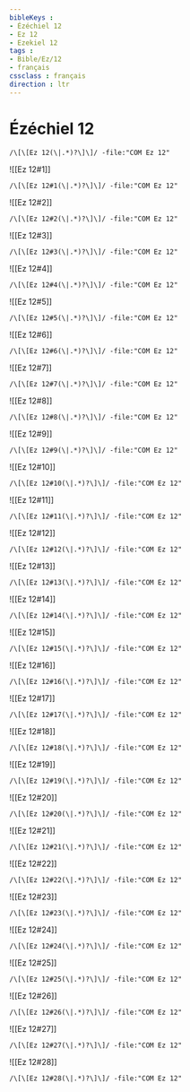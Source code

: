 ```yaml
---
bibleKeys : 
- Ézéchiel 12
- Ez 12
- Ezekiel 12
tags : 
- Bible/Ez/12
- français
cssclass : français
direction : ltr
---
```


# Ézéchiel 12

```query
/\[\[Ez 12(\|.*)?\]\]/ -file:"COM Ez 12"
```



![[Ez 12#1]]

```query
/\[\[Ez 12#1(\|.*)?\]\]/ -file:"COM Ez 12"
```

![[Ez 12#2]]

```query
/\[\[Ez 12#2(\|.*)?\]\]/ -file:"COM Ez 12"
```

![[Ez 12#3]]

```query
/\[\[Ez 12#3(\|.*)?\]\]/ -file:"COM Ez 12"
```

![[Ez 12#4]]

```query
/\[\[Ez 12#4(\|.*)?\]\]/ -file:"COM Ez 12"
```

![[Ez 12#5]]

```query
/\[\[Ez 12#5(\|.*)?\]\]/ -file:"COM Ez 12"
```

![[Ez 12#6]]

```query
/\[\[Ez 12#6(\|.*)?\]\]/ -file:"COM Ez 12"
```

![[Ez 12#7]]

```query
/\[\[Ez 12#7(\|.*)?\]\]/ -file:"COM Ez 12"
```

![[Ez 12#8]]

```query
/\[\[Ez 12#8(\|.*)?\]\]/ -file:"COM Ez 12"
```

![[Ez 12#9]]

```query
/\[\[Ez 12#9(\|.*)?\]\]/ -file:"COM Ez 12"
```

![[Ez 12#10]]

```query
/\[\[Ez 12#10(\|.*)?\]\]/ -file:"COM Ez 12"
```

![[Ez 12#11]]

```query
/\[\[Ez 12#11(\|.*)?\]\]/ -file:"COM Ez 12"
```

![[Ez 12#12]]

```query
/\[\[Ez 12#12(\|.*)?\]\]/ -file:"COM Ez 12"
```

![[Ez 12#13]]

```query
/\[\[Ez 12#13(\|.*)?\]\]/ -file:"COM Ez 12"
```

![[Ez 12#14]]

```query
/\[\[Ez 12#14(\|.*)?\]\]/ -file:"COM Ez 12"
```

![[Ez 12#15]]

```query
/\[\[Ez 12#15(\|.*)?\]\]/ -file:"COM Ez 12"
```

![[Ez 12#16]]

```query
/\[\[Ez 12#16(\|.*)?\]\]/ -file:"COM Ez 12"
```

![[Ez 12#17]]

```query
/\[\[Ez 12#17(\|.*)?\]\]/ -file:"COM Ez 12"
```

![[Ez 12#18]]

```query
/\[\[Ez 12#18(\|.*)?\]\]/ -file:"COM Ez 12"
```

![[Ez 12#19]]

```query
/\[\[Ez 12#19(\|.*)?\]\]/ -file:"COM Ez 12"
```

![[Ez 12#20]]

```query
/\[\[Ez 12#20(\|.*)?\]\]/ -file:"COM Ez 12"
```

![[Ez 12#21]]

```query
/\[\[Ez 12#21(\|.*)?\]\]/ -file:"COM Ez 12"
```

![[Ez 12#22]]

```query
/\[\[Ez 12#22(\|.*)?\]\]/ -file:"COM Ez 12"
```

![[Ez 12#23]]

```query
/\[\[Ez 12#23(\|.*)?\]\]/ -file:"COM Ez 12"
```

![[Ez 12#24]]

```query
/\[\[Ez 12#24(\|.*)?\]\]/ -file:"COM Ez 12"
```

![[Ez 12#25]]

```query
/\[\[Ez 12#25(\|.*)?\]\]/ -file:"COM Ez 12"
```

![[Ez 12#26]]

```query
/\[\[Ez 12#26(\|.*)?\]\]/ -file:"COM Ez 12"
```

![[Ez 12#27]]

```query
/\[\[Ez 12#27(\|.*)?\]\]/ -file:"COM Ez 12"
```

![[Ez 12#28]]

```query
/\[\[Ez 12#28(\|.*)?\]\]/ -file:"COM Ez 12"
```

